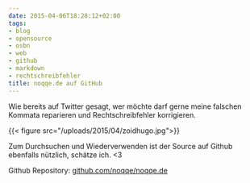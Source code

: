 ```yaml
---
date: 2015-04-06T18:28:12+02:00
tags:
- blog
- opensource
- osbn
- web
- github
- markdown
- rechtschreibfehler
title: noqqe.de auf GitHub
---
```


Wie bereits auf Twitter gesagt, wer möchte darf gerne meine falschen
Kommata reparieren und Rechtschreibfehler korrigieren.

{{< figure src="/uploads/2015/04/zoidhugo.jpg">}}

Zum Durchsuchen und Wiederverwenden ist der Source auf Github ebenfalls
nützlich, schätze ich. <3

Github Repository: [github.com/noqqe/noqqe.de](https://github.com/noqqe/noqqe.de)
